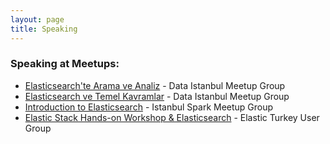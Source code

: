 ```yaml
---
layout: page
title: Speaking
---
```


<div id="home">

<h3>Speaking at Meetups: </h3>

<ul>
 <li><a href="http://www.meetup.com/dataistanbul/events/230809445/">Elasticsearch't­e Arama ve Analiz</a> - Data Istanbul Meetup Group</li>
 <li><a href="http://www.meetup.com/dataistanbul/events/230287614/">Elasticsearch ve Temel Kavramlar</a> - Data Istanbul Meetup Group</li>
 <li><a href="http://www.meetup.com/Istanbul-Spark-Meetup/events/231855165/">Introduction to Elasticsearch</a> - Istanbul Spark Meetup Group</li>
 <li><a href="http://www.meetup.com/Turkey-Elastic-Fantastics/events/232831032/">Elastic Stack Hands-on Workshop & Elasticsearch</a> - Elastic Turkey User Group</li>
</ul>
<br><br>

<script async class="speakerdeck-embed" data-id="3d6bfe234adc4b45813feef5ff3ddc26" data-ratio="1.33333333333333" src="//speakerdeck.com/assets/embed.js"></script>
<br><br>

<script async class="speakerdeck-embed" data-id="d0011962cddb4bb6accffab4db2fb52b" data-ratio="1.33333333333333" src="//speakerdeck.com/assets/embed.js"></script>

<br><br>

<script async class="speakerdeck-embed" data-id="f415fa60c8e54f8a8e3aba4e8249be3b" data-ratio="1.33333333333333" src="//speakerdeck.com/assets/embed.js"></script>

<br><br>

<script async class="speakerdeck-embed" data-id="d95d6e904dcc4b9082c788e294027738" data-ratio="1.33333333333333" src="//speakerdeck.com/assets/embed.js"></script>

<br><br>


</div>
